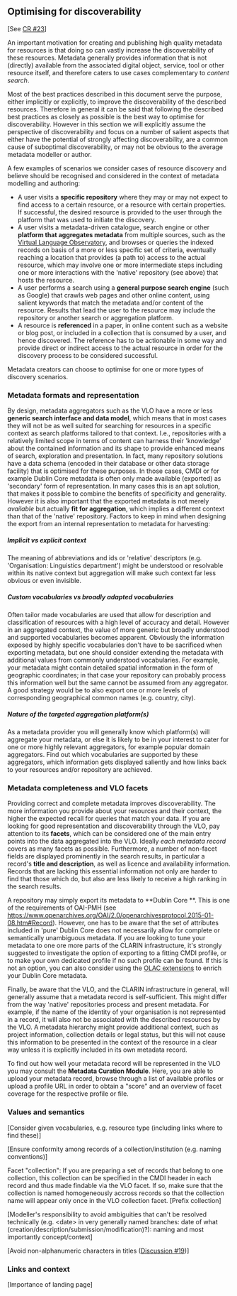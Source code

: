 ## Optimising for discoverability

\[See [CR \#23](https://www.gitbook.com/book/cmdi-taskforce/cmdi-best-practices/changes/23)\]

An important motivation for creating and publishing high quality metadata for resources is that doing so can vastly increase the discoverability of these resources. Metadata generally provides information that is not \(directly\) available from the associated digital object, service, tool or other resource itself, and therefore caters to use cases complementary to _content search_.

Most of the best practices described in this document serve the purpose, either implicitly or explicitly, to improve the discoverability of the described resources. Therefore in general it can be said that following the described best practices as closely as possible is the best way to optimise for discoverability. However in this section we will explicitly assume the perspective of discoverability and focus on a number of salient aspects that either have the potential of strongly affecting discoverability, are a common cause of suboptimal discoverability, or may not be obvious to the average metadata modeller or author.

A few examples of scenarios we consider cases of resource discovery and believe should be recognised and considered in the context of metadata modelling and authoring:

* A user visits a **specific repository** where they may or may not expect to find access to a certain resource, or a resource with certain properties. If successful, the desired resource is provided to the user through the platform that was used to initiate the discovery.
* A user visits a metadata-driven catalogue, search engine or other **platform that aggregates metadata** from multiple sources, such as the [Virtual Language Observatory](https://www.clarin.eu/vlo), and browses or queries the indexed records on basis of a more or less specific set of criteria, eventually reaching a location that provides \(a path to\) access to the actual resource, which may involve one or more intermediate steps including one or more interactions with the 'native' repository (see above) that hosts the resource.
* A user performs a search using a **general purpose search engine** \(such as Google\) that crawls web pages and other online content, using salient keywords that match the metadata and/or content of the resource. Results that lead the user to the resource may include the repository or another search or aggregation platform.
* A resource is **referenced** in a paper, in online content such as a website or blog post, or included in a collection that is consumed by a user, and hence discovered. The reference has to be actionable in some way and provide direct or indirect access to the actual resource in order for the discovery process to be considered successful.

Metadata creators can choose to optimise for one or more types of discovery scenarios.

### Metadata formats and representation

By design, metadata aggregators such as the VLO have a more or less **generic search interface and data model**, which means that in most cases they will not be as well suited for searching for resources in a specific context as search platforms tailored to that context. I.e., repositories with a relatively limited scope in terms of content can harness their 'knowledge' about the contained information and its shape to provide enhanced means of search, exploration and presentation. In fact, many repository solutions have a data schema \(encoded in their database or other data storage facility\) that is optimised for these purposes. In those cases, CMDI or for example Dublin Core metadata is often only made available (exported) as 'secondary' form of representation. In many cases this is an apt solution, that makes it possible to combine the benefits of specificity and generality. However it is also important that the exported metadata is not merely _available_ but actually **fit for aggregation**, which implies a different context than that of the 'native' repository. Factors to keep in mind when designing the export from an internal representation to metadata for harvesting:

##### Implicit vs explicit context

The meaning of abbreviations and ids or 'relative' descriptors (e.g. 'Organisation: Linguistics department') might be understood or resolvable within its native context but aggregation will make such context far less obvious or even invisible.

##### Custom vocabularies vs broadly adapted vocabularies

Often tailor made vocabularies are used that allow for description and classification of resources with a high level of accuracy and detail. However in an aggregated context, the value of more generic but broadly understood and supported vocabularies becomes apparent. Obviously the information exposed by highly specific vocabularies don't have to be sacrificed when exporting metadata, but one should consider extending the metadata with additional values from commonly understood vocabularies. For example, your metadata might contain detailed spatial information in the form of geographic coordinates; in that case your repository can probably process this information well but the same cannot be assumed from any aggregator. A good strategy would be to also export one or more levels of corresponding geographical common names (e.g. country, city).

##### Nature of the targeted aggregation platform(s)

As a metadata provider you will generally know which platform(s) will aggregate your metadata, or else it is likely to be in your interest to cater for one or more highly relevant aggregators, for example popular domain aggregators. Find out which vocabularies are supported by these aggregators, which information gets displayed saliently and how links back to your resources and/or repository are achieved.

### Metadata completeness and VLO facets

Providing correct and complete metadata improves discoverability. The more information you provide about your resources and their context, the higher the expected recall for queries that match your data. If you are looking for good representation and discoverability through the VLO, pay attention to its **facets**, which can be considered one of the main entry points into the data aggregated into the VLO. Ideally _each metadata record_ covers as many facets as possible. Furthermore, a number of non-facet fields are displayed prominently in the search results, in particular a record's **title and description**, as well as licence and availability information. Records that are lacking this essential information not only are harder to find that those which do, but also are less likely to receive a high ranking in the search results.

A repository may simply export its metadata to **Dublin Core **. This is one of the requirements of OAI-PMH (see https://www.openarchives.org/OAI/2.0/openarchivesprotocol.2015-01-08.htm#Record). However, one has to be aware that the set of attributes included in 'pure' Dublin Core does not necessarily allow for complete or semantically unambiguous metadata. If you are looking to tune your metadata to one ore more parts of the CLARIN infrastructure, it's strongly suggested to investigate the option of exporting to a fitting CMDI profile, or to make your own dedicated profile if no such profile can be found. If this is not an option, you can also consider using the [OLAC extensions](http://www.language-archives.org/OLAC/metadata.html) to enrich your Dublin Core metadata.

Finally, be aware that the VLO, and the CLARIN infrastructure in general, will generally assume that a metadata record is self-sufficient. This might differ from the way 'native' repositories process and present metadata. For example, if the name of the identity of your organisation is not represented in a record, it will also not be associated with the described resources by the VLO. A metadata hierarchy might provide additional context, such as project information, collection details or legal status, but this will not cause this information to be presented in the context of the resource in a clear way unless it is explicitly included in its own metadata record.

To find out how well your metadata record will be represented in the VLO you may consult the **Metadata Curation Module**. Here, you are able to upload your metadata record, browse through a list of available profiles or upload a profile URL in order to obtain a "score" and an overview of facet coverage for the respective profile or file.

### Values and semantics

\[Consider given vocabularies, e.g. resource type \(including links where to find these\)\]

\[Ensure conformity among records of a collection/institution \(e.g. naming conventions\)\]

Facet "collection": If you are preparing a set of records that belong to one collection, this collection can be specified in the CMDI header in each record and thus made findable via the VLO facet. If so, make sure that the collection is named homogeneously accross records so that the collection name will appear only once in the VLO collection facet. [Prefix collection]

\[Modeller's responsibility to avoid ambiguities that can't be resolved technically \(e.g. &lt;date&gt; in very generally named branches: date of what \(creation/description/submission/modification\)?\): naming and most importantly concept/context\]

\[Avoid non-alphanumeric characters in titles \([Discussion \#19](https://www.gitbook.com/book/cmdi-taskforce/cmdi-best-practices/discussions/19)\)\]

### Links and context

\[Importance of landing page\]

<!--stackedit_data:
eyJoaXN0b3J5IjpbLTEyNzQxNzMyOTZdfQ==
-->